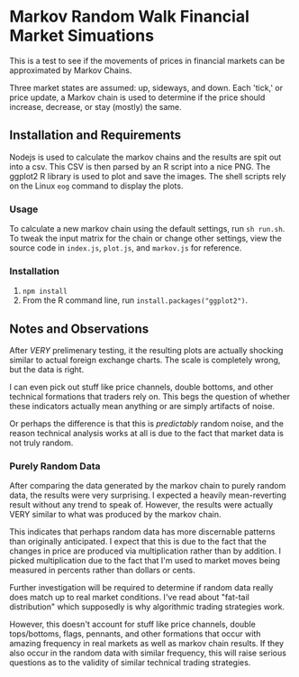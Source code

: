 # Markov Random Walk Financial Market Simuations
This is a test to see if the movements of prices in financial markets can be approximated by Markov Chains.  

Three market states are assumed: up, sideways, and down.  Each 'tick,' or price update, a Markov chain is used to determine if the price should increase, decrease, or stay (mostly) the same.  

## Installation and Requirements
Nodejs is used to calculate the markov chains and the results are spit out into a csv.  This CSV is then parsed by an R script into a nice PNG.  The ggplot2 R library is used to plot and save the images.  The shell scripts rely on the Linux `eog` command to display the plots.

### Usage
To calculate a new markov chain using the default settings, run `sh run.sh`.  To tweak the input matrix for the chain or change other settings, view the source code in `index.js`, `plot.js`, and `markov.js` for reference.

### Installation
1. `npm install`
2. From the R command line, run `install.packages("ggplot2")`.

## Notes and Observations
After *VERY* prelimenary testing, it the resulting plots are actually shocking similar to actual foreign exchange charts.  The scale is completely wrong, but the data is right.  

I can even pick out stuff like price channels, double bottoms, and other technical formations that traders rely on.  This begs the question of whether these indicators actually mean anything or are simply artifacts of noise.  

Or perhaps the difference is that this is *predictably* random noise, and the reason technical analysis works at all is due to the fact that market data is not truly random.

### Purely Random Data
After comparing the data generated by the markov chain to purely random data, the results were very surprising.  I expected a heavily mean-reverting result without any trend to speak of.  However, the results were actually VERY similar to what was produced by the markov chain.  

This indicates that perhaps random data has more discernable patterns than originally anticipated.  I expect that this is due to the fact that the changes in price are produced via multiplication rather than by addition.  I picked multiplication due to the fact that I'm used to market moves being measured in percents rather than dollars or cents.  

Further investigation will be required to determine if random data really does match up to real market conditions.  I've read about "fat-tail distribution" which supposedly is why algorithmic trading strategies work.  

However, this doesn't account for stuff like price channels, double tops/bottoms, flags, pennants, and other formations that occur with amazing frequency in real markets as well as markov chain results.  If they also occur in the random data with similar frequency, this will raise serious questions as to the validity of similar technical trading strategies.  
